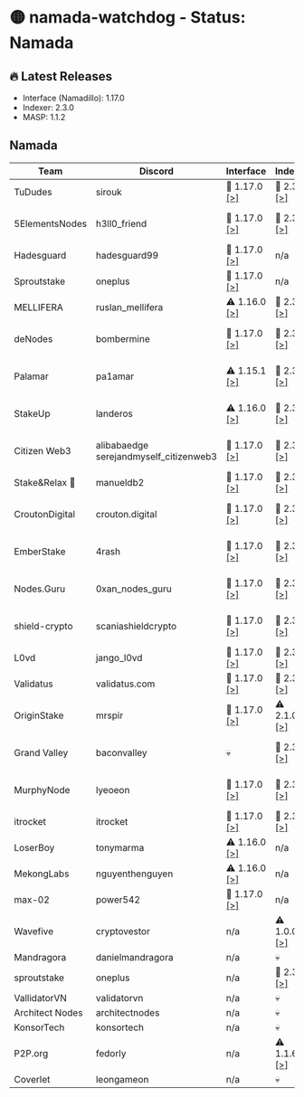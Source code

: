 # 🟡 namada-watchdog - Status: Namada

## 🔥 Latest Releases
- Interface (Namadillo): 1.17.0
- Indexer: 2.3.0
- MASP: 1.1.2

## Namada
| Team | Discord | Interface | Indexer | MASP |
|-|-|-|-|-|
| TuDudes | sirouk | 🎉 1.17.0  [[>]](https://interface.namada.tududes.com/) | 🎉 2.3.0  [[>]](https://indexer.namada.tududes.com/health) | n/a |
| 5ElementsNodes | h3ll0_friend | 🎉 1.17.0  [[>]](https://namadillo.5elementsnodes.com/) | 🎉 2.3.0  [[>]](https://index-namada.5elementsnodes.com/health) | ⚠️ 1.1.0  [[>]](https://masp-namada.5elementsnodes.com/health) |
| Hadesguard | hadesguard99 | 🎉 1.17.0  [[>]](https://interface.hadesguard.tech) | n/a | n/a |
| Sproutstake | oneplus | 🎉 1.17.0  [[>]](https://namada-interface.sproutstake.space/) | n/a | 💀 |
| MELLIFERA | ruslan_mellifera | ⚠️ 1.16.0  [[>]](https://namadillo.mellifera.network) | 🎉 2.3.0  [[>]](https://namada-mainnet-indexer.mellifera.network/health) | 💀 |
| deNodes | bombermine | 🎉 1.17.0  [[>]](https://namadillo.denodes.xyz) | 🎉 2.3.0  [[>]](https://namada-indexer.denodes.xyz/health) | 🎉 1.1.2  [[>]](https://namada-masp-indexer.denodes.xyz/health) |
| Palamar | pa1amar | ⚠️ 1.15.1  [[>]](https://namada-interface.palamar.io) | 🎉 2.3.0  [[>]](https://namada-indexer.palamar.io/health) | ⚠️ 1.1.0  [[>]](https://namada-masp.palamar.io/health) |
| StakeUp | landeros | ⚠️ 1.16.0  [[>]](https://namadillo.namada.stakeup.tech) | 🎉 2.3.0  [[>]](https://indexer.namada.stakeup.tech/health) | ⚠️ 1.1.0  [[>]](https://masp-indexer.namada.stakeup.tech/health) |
| Citizen Web3 | alibabaedge<br> serejandmyself_citizenweb3 | 🎉 1.17.0  [[>]](https://namadillo.citizenweb3.com) | 🎉 2.3.0  [[>]](https://indexer.namada.citizenweb3.com/health) | ⚠️ 1.1.0  [[>]](https://masp-indexer.namada.citizenweb3.com/health) |
| Stake&Relax 🦥 | manueldb2 | 🎉 1.17.0  [[>]](https://namadillo.stakeandrelax.net) | 🎉 2.3.0  [[>]](https://namada-indexer.stakeandrelax.net/health) | 💀 |
| CroutonDigital | crouton.digital | 🎉 1.17.0  [[>]](https://namadillo.crouton.digital) | 🎉 2.3.0  [[>]](https://namada-mainnet-indexer.crouton.digital/health) | ⚠️ 1.1.0  [[>]](https://namada-mainnet-masp-indexer.crouton.digital/health) |
| EmberStake | 4rash | 🎉 1.17.0  [[>]](https://namadillo.emberstake.xyz) | 🎉 2.3.0  [[>]](https://namada-idx.emberstake.xyz/health) | ⚠️ 1.1.0  [[>]](https://namada-masp-idx.emberstake.xyz/health) |
| Nodes.Guru | 0xan_nodes_guru | 🎉 1.17.0  [[>]](https://namada-interface.nodes.guru) | 🎉 2.3.0  [[>]](https://namada-indexer.nodes.guru/health) | ⚠️ 1.1.0  [[>]](https://namada-masp.nodes.guru/health) |
| shield-crypto | scaniashieldcrypto | 🎉 1.17.0  [[>]](https://namadillo.shield-crypto.com/) | 🎉 2.3.0  [[>]](https://namada-indexer.shield-crypto.com/health) | ⚠️ 1.1.0  [[>]](https://namada-public-masp.shield-crypto.com/health) |
| L0vd | jango_l0vd | 🎉 1.17.0  [[>]](https://namadillo.l0vd.com/) | 🎉 2.3.0  [[>]](https://namada-mainnet-indexer.rpc.l0vd.com/health) | 💀 |
| Validatus | validatus.com | 🎉 1.17.0  [[>]](https://namadillo.namada.validatus.com/) | 🎉 2.3.0  [[>]](https://indexer.namada.validatus.com/health) | 💀 |
| OriginStake | mrspir | 🎉 1.17.0  [[>]](https://app.namada.cc) | ⚠️ 2.1.0  [[>]](https://namada-indexer-01.originstake.com/health) | 💀 |
| Grand Valley | baconvalley | 💀 | 🎉 2.3.0  [[>]](https://indexer-mainnet-namada.grandvalleys.com/health) | ⚠️ 1.1.0  [[>]](https://masp-indexer-mainnet-namada.grandvalleys.com/health) |
| MurphyNode | lyeoeon | 🎉 1.17.0  [[>]](https://namadillo.murphynode.net/) | 🎉 2.3.0  [[>]](https://indexer.namada.murphynode.net/health) | ⚠️ 1.1.0  [[>]](https://masp-indexer.murphynode.net/health) |
| itrocket | itrocket | 🎉 1.17.0  [[>]](https://namadillo.itrocket.net/) | 🎉 2.3.0  [[>]](https://namada-mainnet-indexer.itrocket.net/health) | 💀 |
| LoserBoy | tonymarma | ⚠️ 1.16.0  [[>]](https://interface.loserboy.xyz) | n/a | n/a |
| MekongLabs | nguyenthenguyen | ⚠️ 1.16.0  [[>]](https://namadillo.pwa.mekonglabs.xyz/) | n/a | n/a |
| max-02 | power542 | 🎉 1.17.0  [[>]](https://namadillo.net) | n/a | n/a |
| Wavefive | cryptovestor | n/a | ⚠️ 1.0.0  [[>]](https://namada-indexer.0xcryptovestor.com/health) | 💀 |
| Mandragora | danielmandragora | n/a | 💀 | n/a |
| sproutstake | oneplus | n/a | 🎉 2.3.0  [[>]](https://namada-api.sproutstake.space/health) | n/a |
| VallidatorVN | validatorvn | n/a | 💀 | 💀 |
| Architect Nodes | architectnodes | n/a | 💀 | 💀 |
| KonsorTech | konsortech | n/a | 💀 | n/a |
| P2P.org | fedorly | n/a | ⚠️ 1.1.6  [[>]](https://api-namada-mainnet-indexer.tm.p2p.org/health) | n/a |
| Coverlet | leongameon | n/a | 💀 | n/a |